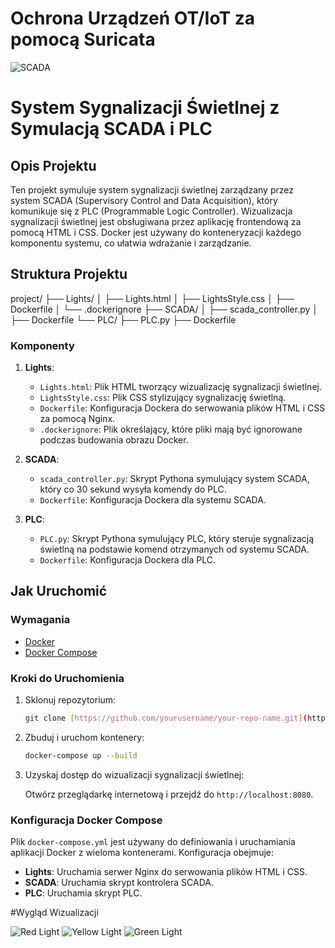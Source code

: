 # Ochrona Urządzeń OT/IoT za pomocą Suricata


![SCADA](https://github.com/Kamilq99/SCADAnetworkDANGERsimulation/assets/83961352/087715ea-3307-4249-8046-1f6f58666dc9)


# System Sygnalizacji Świetlnej z Symulacją SCADA i PLC

## Opis Projektu

Ten projekt symuluje system sygnalizacji świetlnej zarządzany przez system SCADA (Supervisory Control and Data Acquisition), który komunikuje się z PLC (Programmable Logic Controller). Wizualizacja sygnalizacji świetlnej jest obsługiwana przez aplikację frontendową za pomocą HTML i CSS. Docker jest używany do konteneryzacji każdego komponentu systemu, co ułatwia wdrażanie i zarządzanie.

## Struktura Projektu
project/
├── Lights/
│ ├── Lights.html
│ ├── LightsStyle.css
│ ├── Dockerfile
│ └── .dockerignore
├── SCADA/
│ ├── scada_controller.py
│ ├── Dockerfile
└── PLC/
├── PLC.py
├── Dockerfile
### Komponenty

1. **Lights**:
    - `Lights.html`: Plik HTML tworzący wizualizację sygnalizacji świetlnej.
    - `LightsStyle.css`: Plik CSS stylizujący sygnalizację świetlną.
    - `Dockerfile`: Konfiguracja Dockera do serwowania plików HTML i CSS za pomocą Nginx.
    - `.dockerignore`: Plik określający, które pliki mają być ignorowane podczas budowania obrazu Docker.

2. **SCADA**:
    - `scada_controller.py`: Skrypt Pythona symulujący system SCADA, który co 30 sekund wysyła komendy do PLC.
    - `Dockerfile`: Konfiguracja Dockera dla systemu SCADA.

3. **PLC**:
    - `PLC.py`: Skrypt Pythona symulujący PLC, który steruje sygnalizacją świetlną na podstawie komend otrzymanych od systemu SCADA.
    - `Dockerfile`: Konfiguracja Dockera dla PLC.

## Jak Uruchomić

### Wymagania

- [Docker](https://www.docker.com/get-started)
- [Docker Compose](https://docs.docker.com/compose/install/)

### Kroki do Uruchomienia

1. Sklonuj repozytorium:

    ```bash
    git clone [https://github.com/yourusername/your-repo-name.git](https://github.com/Kamilq99/SCADAnetworkDANGERsimulation.git)
    ```

2. Zbuduj i uruchom kontenery:

    ```bash
    docker-compose up --build
    ```

3. Uzyskaj dostęp do wizualizacji sygnalizacji świetlnej:

    Otwórz przeglądarkę internetową i przejdź do `http://localhost:8080`.

### Konfiguracja Docker Compose

Plik `docker-compose.yml` jest używany do definiowania i uruchamiania aplikacji Docker z wieloma kontenerami. Konfiguracja obejmuje:

- **Lights**: Uruchamia serwer Nginx do serwowania plików HTML i CSS.
- **SCADA**: Uruchamia skrypt kontrolera SCADA.
- **PLC**: Uruchamia skrypt PLC.

#Wygląd Wizualizacji

![Red Light](https://github.com/Kamilq99/SCADAnetworkDANGERsimulation/assets/83961352/24c03f55-cbe7-43b3-a3b6-3c69d35284c3)
![Yellow Light](https://github.com/Kamilq99/SCADAnetworkDANGERsimulation/assets/83961352/33285bb9-293e-4807-96f8-fcdf97bcc485)
![Green Light](https://github.com/Kamilq99/SCADAnetworkDANGERsimulation/assets/83961352/99875af1-c3f3-46ed-b4b4-f2bb584352d3)
